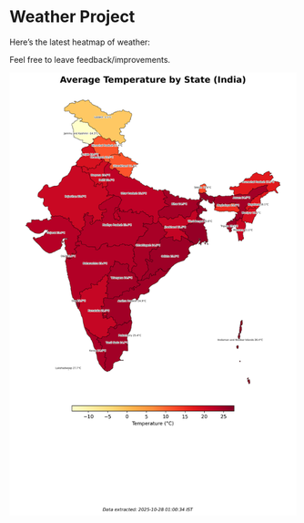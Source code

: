 # Weather Project

Here’s the latest heatmap of weather:

Feel free to leave feedback/improvements.

![India Heatmap](docs/assets/india_heatmap.png?v=FFC85C)
